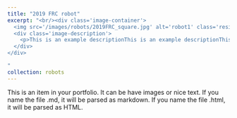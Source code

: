 ```yaml
---
title: "2019 FRC robot"
excerpt: "<br/><div class='image-container'>
  <img src='/images/robots/2019FRC_square.jpg' alt='robot1' class='resizable-image'>
  <div class='image-description'>
    <p>This is an example descriptionThis is an example descriptionThis is an example descriptionThis is an example descriptionThis is an example descriptionThis is an example descriptionThis is an example descriptionThis is an example descriptionThis is an example descriptionThis is an example descriptionThis is an example descriptionThis is an example descriptionThis is an example description</p>
  </div>
</div>

"
collection: robots
---
```


This is an item in your portfolio. It can be have images or nice text. If you name the file .md, it will be parsed as markdown. If you name the file .html, it will be parsed as HTML. 
